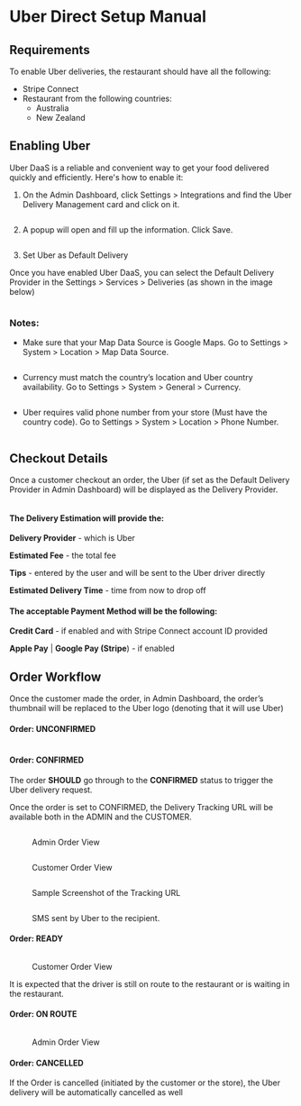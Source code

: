 # Uber Direct Setup Manual

## **Requirements**

To enable Uber deliveries, the restaurant should have all the following:

* Stripe Connect
* Restaurant from the following countries:
  * Australia
  * New Zealand

## Enabling Uber

Uber DaaS is a reliable and convenient way to get your food delivered quickly and efficiently. Here's how to enable it:

1. On the Admin Dashboard, click Settings > Integrations and find the Uber Delivery Management card and click on it.

<figure><img src="../.gitbook/assets/Screen Shot 2023-05-10 at 9.52.37 AM.png" alt=""><figcaption></figcaption></figure>

2. A popup will open and fill up the information. Click Save.

<figure><img src="../.gitbook/assets/Screen Shot 2023-05-10 at 9.56.08 AM.png" alt=""><figcaption></figcaption></figure>

3. Set Uber as Default Delivery

Once you have enabled Uber DaaS, you can select the Default Delivery Provider in the Settings > Services > Deliveries (as shown in the image below)

<figure><img src="../.gitbook/assets/Screen Shot 2023-05-10 at 9.47.12 AM.png" alt=""><figcaption></figcaption></figure>

### Notes:

* Make sure that your Map Data Source is Google Maps. Go to Settings > System > Location > Map Data Source.

<figure><img src="../.gitbook/assets/Uber Screenshot 2023-05-09 at 6.38.47 PM.png" alt=""><figcaption></figcaption></figure>

* Currency must match the country’s location and Uber country availability. Go to Settings > System > General > Currency.

<figure><img src="../.gitbook/assets/Uber Screenshot 2023-05-09 at 6.41.14 PM.png" alt=""><figcaption></figcaption></figure>

* Uber requires valid phone number from your store (Must have the country code). Go to Settings > System > Location > Phone Number.

<figure><img src="../.gitbook/assets/Uber Screenshot 2023-05-09 at 6.43.23 PM.png" alt=""><figcaption></figcaption></figure>

## Checkout Details

Once a customer checkout an order, the Uber (if set as the Default Delivery Provider in Admin Dashboard) will be displayed as the Delivery Provider.

<figure><img src="../.gitbook/assets/Screenshot 2023-05-09 at 7.06.03 PM.png" alt=""><figcaption></figcaption></figure>

#### The Delivery Estimation will provide the:

**Delivery Provider** - which is Uber

**Estimated Fee** - the total fee

**Tips** - entered by the user and will be sent to the Uber driver directly

**Estimated Delivery Time** - time from now to drop off



#### The acceptable Payment Method will be the following:

**Credit Card** - if enabled and with Stripe Connect account ID provided

**Apple Pay** | **Google Pay (Stripe**) - if enabled



## Order Workflow

Once the customer made the order, in Admin Dashboard, the order’s thumbnail will be replaced to the Uber logo (denoting that it will use Uber)

#### Order: UNCONFIRMED

<figure><img src="../.gitbook/assets/Screenshot 2023-05-09 at 7.44.43 PM.png" alt=""><figcaption></figcaption></figure>

#### Order: CONFIRMED

The order **SHOULD** go through to the **CONFIRMED** status to trigger the Uber delivery request.

Once the order is set to CONFIRMED, the Delivery Tracking URL will be available both in the ADMIN and the CUSTOMER.

<figure><img src="../.gitbook/assets/Untitled (7).png" alt=""><figcaption><p>Admin Order View</p></figcaption></figure>

<figure><img src="../.gitbook/assets/Untitled (4).png" alt=""><figcaption><p>Customer Order View</p></figcaption></figure>

<figure><img src="../.gitbook/assets/Untitled (5).png" alt=""><figcaption><p>Sample Screenshot of the Tracking URL</p></figcaption></figure>

<figure><img src="../.gitbook/assets/Untitled (6).png" alt=""><figcaption><p>SMS sent by Uber to the recipient.</p></figcaption></figure>

#### Order: READY

<figure><img src="../.gitbook/assets/Untitled (9).png" alt=""><figcaption><p>Customer Order View</p></figcaption></figure>

It is expected that the driver is still on route to the restaurant or is waiting in the restaurant.

#### Order: ON ROUTE

<figure><img src="../.gitbook/assets/Untitled (10).png" alt=""><figcaption><p>Admin Order View</p></figcaption></figure>

#### Order: CANCELLED

If the Order is cancelled (initiated by the customer or the store), the Uber delivery will be automatically cancelled as well

